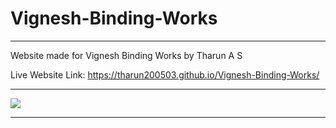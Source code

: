 # Vignesh-Binding-Works
---
Website made for Vignesh Binding Works by Tharun A S

Live Website Link: https://tharun200503.github.io/Vignesh-Binding-Works/

---
<img src="https://tharun200503.github.io/Vignesh-Binding-Works/images/company-name.png">

---

